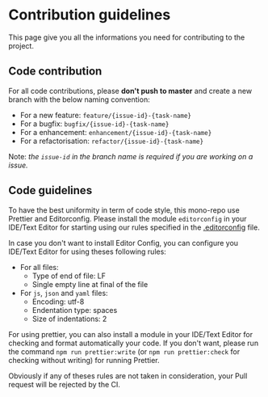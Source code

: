 # Contribution guidelines
This page give you all the informations you need for contributing to the project.

## Code contribution
For all code contributions, please **don't push to master** and create a new branch with the below
naming convention:
 * For a new feature: `feature/{issue-id}-{task-name}`
 * For a bugfix: `bugfix/{issue-id}-{task-name}`
 * For a enhancement: `enhancement/{issue-id}-{task-name}`
 * For a refactorisation: `refactor/{issue-id}-{task-name}`

Note: _the `issue-id` in the branch name is required if you are working on a issue._

## Code guidelines
To have the best uniformity in term of code style, this mono-repo use Prettier and Editorconfig.
Please install the module `editorconfig` in your IDE/Text Editor for starting using our rules
specified in the [.editorconfig](.editorconfig) file.

In case you don't want to install Editor Config, you can configure you IDE/Text Editor for using
theses following rules:
 * For all files:
   * Type of end of file: LF
   * Single empty line at final of the file
 * For `js`, `json` and `yaml` files:
   * Encoding: utf-8
   * Endentation type: spaces
   * Size of indentations: 2

For using prettier, you can also install a module in your IDE/Text Editor for checking and format
automatically your code. If you don't want, please run the command `npm run prettier:write`
(or `npm run prettier:check` for checking without writing) for running Prettier.

Obviously if any of theses rules are not taken in consideration, your Pull request will be rejected
by the CI.
